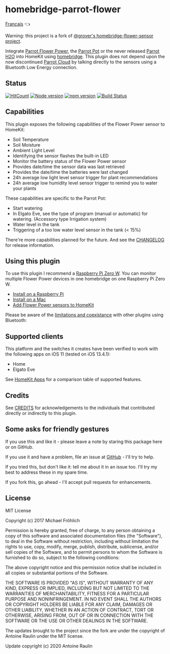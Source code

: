 # homebridge-parrot-flower

[Français](README_FR.md) 👈

Warning: this project is a fork of [@grover's homebridge-flower-sensor project](https://github.com/grover/homebridge-flower-sensor).

Integrate [Parrot Flower Power](https://www.parrot.com/us/connected-garden/parrot-pot#parrot-pot), the [Parrot Pot](https://www.parrot.com/us/connected-garden/parrot-pot#parrot-pot) or the never released [Parrot H2O](http://blog.parrot.com/2015/01/05/ces-2015-flower-power-h2o/) into HomeKit using [homebridge](https://github.com/nfarina/homebridge). This plugin does not depend upon the now discontinued [Parrot Cloud](https://community.smartthings.com/t/parrot-flower-power-discontinued/78929) by talking directly to the sensors using a Bluetooth Low Energy connection.

## Status

[![HitCount](http://hits.dwyl.com/antoineraulin/homebridge-parrot-flower.svg)](http://hits.dwyl.com/antoineraulin/homebridge-parrot-flower)
[![Node version](https://img.shields.io/node/v/homebridge-flower-sensor.svg?style=flat)](http://nodejs.org/download/)
[![npm version](https://badge.fury.io/js/homebridge-parrot-flower.svg)](https://badge.fury.io/js/homebridge-parrot-flower)
[![Build Status](https://travis-ci.com/antoineraulin/homebridge-flower-sensor.svg?branch=master)](https://travis-ci.com/antoineraulin/homebridge-flower-sensor)

## Capabilities

This plugin exposes the following capabilities of the Flower Power sensor to HomeKit:

* Soil Temperature
* Soil Moisture
* Ambient Light Level
* Identifying the sensor flashes the built-in LED
* Monitor the battery status of the Flower Power sensor
* Provides date/time the sensor data was last retrieved
* Provides the date/time the batteries were last changed
* 24h average low light level sensor trigger for plant recommendations
* 24h average low humidity level sensor trigger to remind you to water your plants

These capabilities are specific to the Parrot Pot:

* Start watering
* In Elgato Eve, see the type of program (manual or automatic) for watering. (Accessory type Irrigation system)
* Water level in the tank
* Triggering of a too low water level sensor in the tank (< 15%)

There're more capabilities planned for the future. And see the [CHANGELOG](CHANGELOG.md) for release information.

## Using this plugin

To use this plugin I recommend a [Raspberry Pi Zero W](https://www.raspberrypi.org/products/raspberry-pi-zero-w/). You can monitor multiple Flower Power devices in one homebridge on one Raspberry Pi Zero W.

* [Install on a Raspberry Pi](docs/raspberrypi.md)
* [Install on a Mac](docs/macos.md)
* [Add Flower Power sensors to HomeKit](docs/configure.md)

Please be aware of the [limitations and coexistance](docs/limitations.md) with other plugins using Bluetooth:

## Supported clients

This platform and the switches it creates have been verified to work with the following apps on iOS 11 (tested on iOS 13.4.1):

* Home
* Elgato Eve

See [HomeKit Apps](docs/apps.md) for a comparison table of supported features.

## Credits

See [CREDITS](CREDITS.md) for acknowledgements to the individuals that contributed directly or indirectly to this plugin.

## Some asks for friendly gestures

If you use this and like it - please leave a note by staring this package here or on GitHub.

If you use it and have a problem, file an issue at [GitHub](https://github.com/antoineraulin/homebridge-parrot-flower/issues) - I'll try to help.

If you tried this, but don't like it: tell me about it in an issue too. I'll try my best
to address these in my spare time.

If you fork this, go ahead - I'll accept pull requests for enhancements.

## License

MIT License

Copyright (c) 2017 Michael Fröhlich

Permission is hereby granted, free of charge, to any person obtaining a copy
of this software and associated documentation files (the "Software"), to deal
in the Software without restriction, including without limitation the rights
to use, copy, modify, merge, publish, distribute, sublicense, and/or sell
copies of the Software, and to permit persons to whom the Software is
furnished to do so, subject to the following conditions:

The above copyright notice and this permission notice shall be included in all
copies or substantial portions of the Software.

THE SOFTWARE IS PROVIDED "AS IS", WITHOUT WARRANTY OF ANY KIND, EXPRESS OR
IMPLIED, INCLUDING BUT NOT LIMITED TO THE WARRANTIES OF MERCHANTABILITY,
FITNESS FOR A PARTICULAR PURPOSE AND NONINFRINGEMENT. IN NO EVENT SHALL THE
AUTHORS OR COPYRIGHT HOLDERS BE LIABLE FOR ANY CLAIM, DAMAGES OR OTHER
LIABILITY, WHETHER IN AN ACTION OF CONTRACT, TORT OR OTHERWISE, ARISING FROM,
OUT OF OR IN CONNECTION WITH THE SOFTWARE OR THE USE OR OTHER DEALINGS IN THE
SOFTWARE.

The updates brought to the project since the fork are under the copyright of Antoine Raulin under the MIT license.

Update copyright (c) 2020 Antoine Raulin